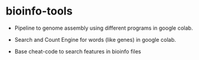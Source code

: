 # bioinfo-tools

* Pipeline to genome assembly using different programs in google colab.

* Search and Count Engine for words (like genes) in google colab.

* Base cheat-code to search features in bioinfo files 
